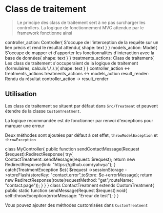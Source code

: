 # Class de traitement

> Le principe des class de traitement sert à ne pas surcharger les controllers. La logique de fonctionnement MVC attendue par le framework fonctionne ainsi

<code-block lang="d2">
controller_action: Controller{
    S'occupe de l'interception de la requête sur un lien précis et rend le résultat attendu{
        shape: text
    }
}
models_action: Model{
    S'occupe de mapper et d'apporter les fonctionnalités d'interaction avec la base de données{
        shape: text
    }
} 
treatments_actions: Class de traitement{
    Les class de traitement s'occuperaient de la logique de traitement (formulaires, calculs \.\.\.){
        shape: text
    }
}
controller_action &lt;-> treatments_actions
treatments_actions &lt;-> models_action
result_render: Rendu du résultat
controller_action -> result_render
</code-block>

## Utilisation

Les class de traitement se situent par défaut dans <code>Src/Treatment</code> et peuvent étendre de la classe <code>CustomTreatment</code>.

<note>La logique recommandée est de fonctionner par renvoi d'exceptions pour marquer une erreur</note>

Deux méthodes sont ajoutées par défaut à cet effet, <code>throwModelException</code> et <code>throwException</code>

<procedure title="Exemple d'implémentation">
<step>
<code-block lang="php">
class MyController{
    public function sendContactMessage(Request $request):RedirectResponse{
        try{
            ContactTreatment::sendMessage(request: $request);
            return new RedirectResponse(link: "https://github.com/yahvya");
        }
        catch(TreatmentException $e){
            $request
                ->sessionStorage
                ->storeFlash(storeKey: "contact.error",toStore: $e->errorMessage);
            return new RedirectResponse(route(requestMethod: "get",routeName: "contact.page"));
        }
    }
}
</code-block>
</step>
<step>
<code-block lang="php">
class ContactTreatment extends CustomTreatment{
    public static function sendMessage(Request $request):void{
        self::throwException(errorMessage: "Erreur de test");
    }
}
</code-block>
</step>
</procedure>

<note>Vous pouvez ajouter des méthodes customisées dans <code>CustomTreatment</code></note>